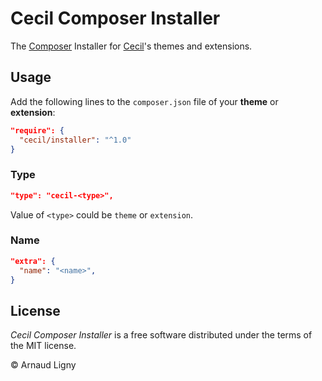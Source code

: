 # Cecil Composer Installer

The [Composer](https://getcomposer.org) Installer for [Cecil](https://cecil.app)'s themes and extensions.

## Usage

Add the following lines to the `composer.json` file of your **theme** or **extension**:

```json
"require": {
  "cecil/installer": "^1.0"
}
```

### Type

```json
"type": "cecil-<type>",
```

Value of `<type>` could be `theme` or `extension`.

### Name

```json
"extra": {
  "name": "<name>",
}
```

## License

_Cecil Composer Installer_ is a free software distributed under the terms of the MIT license.

© Arnaud Ligny
